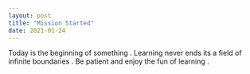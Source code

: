 ```yaml
---
layout: post
title: "Mission Started"
date: 2021-01-24
---
```


Today is the beginning of something . Learning never ends its a field of infinite boundaries . Be patient and enjoy the fun of learning .
